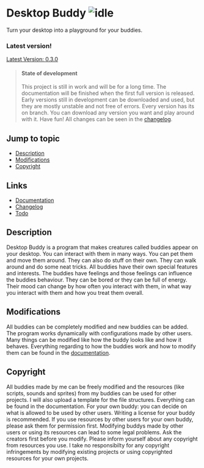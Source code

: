 # Desktop Buddy ![idle](https://github.com/jvietman/pokebuddy/assets/77661493/7f1023e7-1a1e-4747-81e2-d34990eac1d4)
Turn your desktop into a playground for your buddies.

### Latest version!
[Latest Version: 0.3.0](https://github.com/jvietman/desktop-buddy/tree/0.3.0)

> #### State of development
> This project is still in work and will be for a long time. The documentation will be finished when the first full version is released.
> Early versions still in development can be downloaded and used, but they are mostly unstable and not free of errors.
> Every version has its on branch. You can download any version you want and play around with it. Have fun!
> All changes can be seen in the [changelog](CHANGELOG.md).

## Jump to topic
- [Description](#description)
- [Modifications](#modifications)
- [Copyright](#copyright)

## Links
- [Documentation](DOCUMENTATION.md)
- [Changelog](CHANGELOG.md)
- [Todo](TODO.md)

## <a name="description"></a>Description
Desktop Buddy is a program that makes creatures called buddies appear on your desktop.
You can interact with them in many ways. You can pet them and move them around. They can also do stuff on their own. They can walk around and do some neat tricks. All buddies have their own special features and interests.
The buddies have feelings and those feelings can influence the buddies behaviour. They can be bored or they can be full of energy. Their mood can change by how often you interact with them, in what way you interact with them and how you treat them overall.

## <a name="modifications"></a>Modifications
All buddies can be completely modified and new buddies can be added. The program works dynamically with configurations made by other users. Many things can be modified like how the buddy looks like and how it behaves. Everything regarding to how the buddies work and how to modify them can be found in the [documentation](DOCUMENTATION.md).

## <a name="copyright"></a>Copyright
All buddies made by me can be freely modified and the resources (like scripts, sounds and sprites) from my buddies can be used for other projects. I will also upload a template for the file structures. Everything can be found in the documentation.
For your own buddy: you can decide on what is allowed to be used by other users. Writing a license for your buddy is recommended. If you use resources by other users for your own buddy, please ask them for permission first.
Modifying buddys made by other users or using its resources can lead to some legal problems. Ask the creators first before you modify. Please inform yourself about any copyright from resources you use.
I take no responsibilty for any copyright infringements by modifying existing projects or using copyrighted resources for your own projects.
